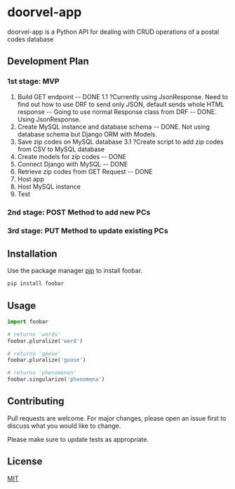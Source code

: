 # doorvel-app

doorvel-app is a Python API for dealing with CRUD operations of a postal codes database

## Development Plan

### 1st stage: MVP
1. Build GET endpoint -- DONE
1.1 ?Currently using JsonResponse. Need to find out how to use DRF to send only JSON, default sends whole HTML response -- Going to use normal Response class from DRF -- DONE. Using JsonResponse.
2. Create MySQL instance and database schema -- DONE. Not using database schema but Django ORM with Models.
3. Save zip codes on MySQL database
3.1 ?Create script to add zip codes from CSV to MySQL database
4. Create models for zip codes -- DONE
5. Connect Django with MySQL -- DONE
6. Retrieve zip codes from GET Request -- DONE
7. Host app
8. Host MySQL instance
9. Test

### 2nd stage: POST Method to add new PCs
### 3rd stage: PUT Method to update existing PCs



## Installation

Use the package manager [pip](https://pip.pypa.io/en/stable/) to install foobar.

```bash
pip install foobar
```

## Usage

```python
import foobar

# returns 'words'
foobar.pluralize('word')

# returns 'geese'
foobar.pluralize('goose')

# returns 'phenomenon'
foobar.singularize('phenomena')
```

## Contributing

Pull requests are welcome. For major changes, please open an issue first
to discuss what you would like to change.

Please make sure to update tests as appropriate.

## License

[MIT](https://choosealicense.com/licenses/mit/)